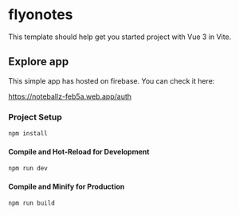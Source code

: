 # flyonotes

This template should help get you started project with Vue 3 in Vite.

## Explore app

This simple app has hosted on firebase. You can check it here:

https://noteballz-feb5a.web.app/auth

### Project Setup

```sh
npm install
```

#### Compile and Hot-Reload for Development

```sh
npm run dev
```

#### Compile and Minify for Production

```sh
npm run build
```
